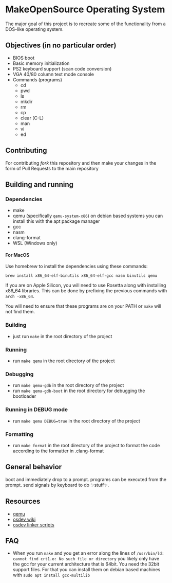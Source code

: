 # MakeOpenSource Operating System

The major goal of this project is to recreate some of the functionality from a DOS-like operating system.

## Objectives (in no particular order)

* BIOS boot
* Basic memory initialization
* PS2 keyboard support (scan code conversion)
* VGA 40/80 column text mode console
* Commands (programs)
  * cd
  * pwd
  * ls
  * mkdir
  * rm
  * cp
  * clear (C-L)
  * man
  * vi
  * ed

## Contributing

For contributing _fork_ this repository and then make your changes in the form of Pull Requests to the main repository

## Building and running

### Dependencies

* make
* qemu (specifically `qemu-system-x86`) on debian based systems you can install this with the apt package manager
* gcc
* nasm
* clang-format
* WSL (Windows only)

#### For MacOS

Use homebrew to install the dependencies using these commands:

```shell
brew install x86_64-elf-binutils x86_64-elf-gcc nasm binutils qemu
```

If you are on Apple Silicon, you will need to use Rosetta along with installing x86_64 libraries. This can be done by prefixing the previous commands with `arch -x86_64`.
  
You will need to ensure that these programs are on your PATH or `make` will not find them.

### Building

* just run `make` in the root directory of the project

### Running

* run `make qemu` in the root directory of the project

### Debugging

* run `make qemu-gdb` in the root directory of the project
* run `make qemu-gdb-boot` in the root directory for debugging the bootloader

### Running in DEBUG mode

* run `make qemu DEBUG=true` in the root directory of the project

### Formatting

* run `make format` in the root directory of the project to format the code
   according to the formatter in .clang-format

## General behavior

boot and immediately drop to a prompt.
programs can be executed from the prompt.
send signals by keyboard to do ✨stuff✨.

## Resources

* [qemu](https://www.qemu.org/)
* [osdev wiki](https://wiki.osdev.org/Main_Page)
* [osdev linker scripts](https://wiki.osdev.org/Linker_Scripts)

## FAQ

* When you run `make` and you get an error along the lines of 
  `/usr/bin/ld: cannot find crt1.o: No such file or directory`
  you likely only have the gcc for your current architecture that is 64bit. You need the 32bit support files. For that you can install them on debian based machines with `sudo apt install gcc-multilib`
